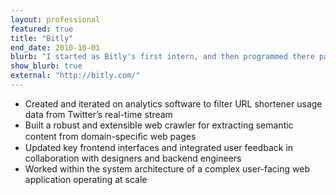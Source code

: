 ```yaml
---
layout: professional
featured: true
title: "Bitly"
end_date: 2010-10-01
blurb: "I started as Bitly's first intern, and then programmed there part-time while I finished ITP."
show_blurb: true
external: "http://bitly.com/"
---
```

 * Created and iterated on analytics software to filter URL shortener usage data from Twitter’s real-time stream 
 * Built a robust and extensible web crawler for extracting semantic content from domain-speciﬁc web pages
 * Updated key frontend interfaces and integrated user feedback in collaboration with designers and backend engineers
 * Worked within the system architecture of a complex user-facing web application operating at scale
